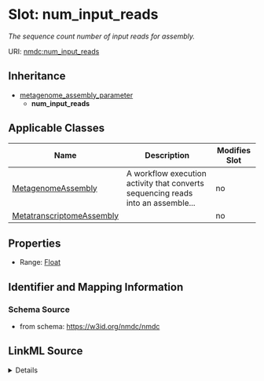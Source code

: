 # Slot: num_input_reads


_The sequence count number of input reads for assembly._



URI: [nmdc:num_input_reads](https://w3id.org/nmdc/num_input_reads)




## Inheritance

* [metagenome_assembly_parameter](metagenome_assembly_parameter.md)
    * **num_input_reads**





## Applicable Classes

| Name | Description | Modifies Slot |
| --- | --- | --- |
[MetagenomeAssembly](MetagenomeAssembly.md) | A workflow execution activity that converts sequencing reads into an assemble... |  no  |
[MetatranscriptomeAssembly](MetatranscriptomeAssembly.md) |  |  no  |







## Properties

* Range: [Float](Float.md)





## Identifier and Mapping Information







### Schema Source


* from schema: https://w3id.org/nmdc/nmdc




## LinkML Source

<details>
```yaml
name: num_input_reads
description: The sequence count number of input reads for assembly.
from_schema: https://w3id.org/nmdc/nmdc
rank: 1000
is_a: metagenome_assembly_parameter
alias: num_input_reads
domain_of:
- MetagenomeAssembly
- MetatranscriptomeAssembly
range: float

```
</details>